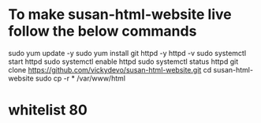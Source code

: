 # To make susan-html-website live follow the below commands

sudo yum update -y
sudo yum install git httpd -y
httpd -v
sudo systemctl start httpd
sudo systemctl enable httpd
sudo systemctl status httpd
git clone https://github.com/vickydevo/susan-html-website.git
cd susan-html-website
sudo cp -r * /var/www/html
# whitelist 80
